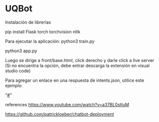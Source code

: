 # UQBot

Instalación de librerías

pip install Flask torch torchvision nltk

Para ejecutar la aplicación: 
python3 train.py

python3 app.py

Luego se dirige a front/base.html, click derecho y darle click a live server 
(Si no encuentra la opción, debe entrar descarga la extensión en visual studio code)

Para agregar un enlace en una respuesta de intents.json,
utilice este ejemplo:

"<a target='_blank' href='#'>#</a>"

references
https://www.youtube.com/watch?v=a37BL0stIuM

https://github.com/patrickloeber/chatbot-deployment

